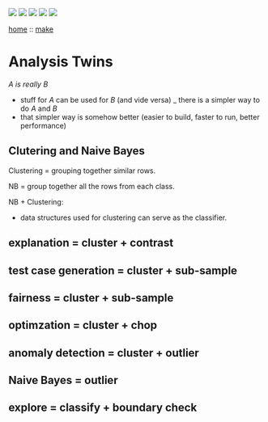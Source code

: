 ![](https://img.shields.io/badge/tests-passing-green)
![](https://img.shields.io/badge/Lua-2C2D72?logo=lua&logoColor=white&style=plastic)
![](https://img.shields.io/badge/purpose-xai,_optimization-blue)
![](https://img.shields.io/badge/platform-mac,_linux-orange)
[![](https://img.shields.io/badge/license-BSD2-yellow)](LICENSE.md)
          
[home](/README.md) :: [make](/docs/make.md)

# Analysis Twins

_A is really B_
- stuff for _A_ can be used for _B_ (and vide versa)
_ there is a simpler way to do _A_ and _B_
- that simpler way is somehow better (easier to build, faster to run, better performance)

## Clutering and Naive Bayes

Clustering = grouping together similar rows.

NB = group together all the rows from each class.

NB + Clustering:
- data structures used for clustering can serve as the classifier.

## explanation = cluster + contrast

## test case generation = cluster + sub-sample

## fairness = cluster + sub-sample

## optimzation = cluster + chop

## anomaly detection = cluster + outlier

## Naive Bayes = outlier

## explore = classify + boundary check

